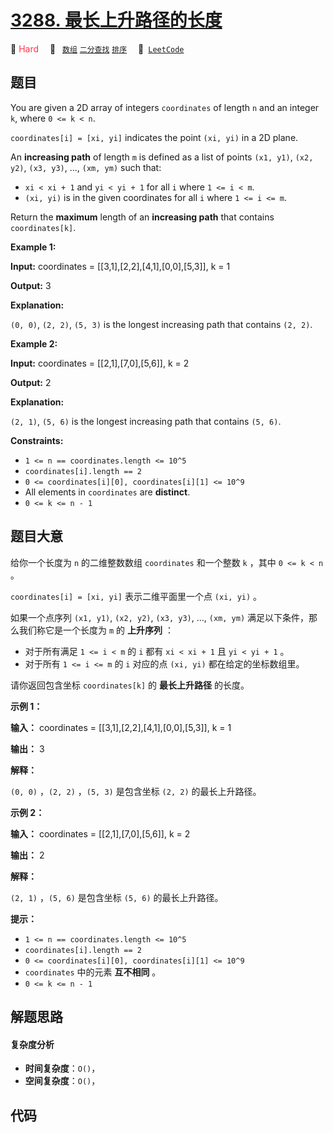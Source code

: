 # [3288. 最长上升路径的长度](https://leetcode.com/problems/length-of-the-longest-increasing-path)

🔴 <font color=#ff334b>Hard</font>&emsp; 🔖&ensp; [`数组`](/leetcode/outline/tag/array.md) [`二分查找`](/leetcode/outline/tag/binary-search.md) [`排序`](/leetcode/outline/tag/sorting.md)&emsp; 🔗&ensp;[`LeetCode`](https://leetcode.com/problems/length-of-the-longest-increasing-path)

## 题目

You are given a 2D array of integers `coordinates` of length `n` and an
integer `k`, where `0 <= k < n`.

`coordinates[i] = [xi, yi]` indicates the point `(xi, yi)` in a 2D plane.

An **increasing path** of length `m` is defined as a list of points `(x1,
y1)`, `(x2, y2)`, `(x3, y3)`, ..., `(xm, ym)` such that:

  * `xi < xi + 1` and `yi < yi + 1` for all `i` where `1 <= i < m`.
  * `(xi, yi)` is in the given coordinates for all `i` where `1 <= i <= m`.

Return the **maximum** length of an **increasing path** that contains
`coordinates[k]`.



**Example 1:**

**Input:** coordinates = [[3,1],[2,2],[4,1],[0,0],[5,3]], k = 1

**Output:** 3

**Explanation:**

`(0, 0)`, `(2, 2)`, `(5, 3)` is the longest increasing path that contains `(2,
2)`.

**Example 2:**

**Input:** coordinates = [[2,1],[7,0],[5,6]], k = 2

**Output:** 2

**Explanation:**

`(2, 1)`, `(5, 6)` is the longest increasing path that contains `(5, 6)`.



**Constraints:**

  * `1 <= n == coordinates.length <= 10^5`
  * `coordinates[i].length == 2`
  * `0 <= coordinates[i][0], coordinates[i][1] <= 10^9`
  * All elements in `coordinates` are **distinct**.
  * `0 <= k <= n - 1`


## 题目大意

给你一个长度为 `n` 的二维整数数组 `coordinates` 和一个整数 `k` ，其中 `0 <= k < n` 。

`coordinates[i] = [xi, yi]` 表示二维平面里一个点 `(xi, yi)` 。

如果一个点序列 `(x1, y1)`, `(x2, y2)`, `(x3, y3)`, ..., `(xm, ym)`
满足以下条件，那么我们称它是一个长度为 `m` 的 **上升序列**  ：

  * 对于所有满足 `1 <= i < m` 的 `i` 都有 `xi < xi + 1` 且 `yi < yi + 1` 。
  * 对于所有 `1 <= i <= m` 的 `i` 对应的点 `(xi, yi)` 都在给定的坐标数组里。

请你返回包含坐标 `coordinates[k]` 的 **最长上升路径**  的长度。



**示例 1：**

**输入：** coordinates = [[3,1],[2,2],[4,1],[0,0],[5,3]], k = 1

**输出：** 3

**解释：**

`(0, 0)` ，`(2, 2)` ，`(5, 3)` 是包含坐标 `(2, 2)` 的最长上升路径。

**示例 2：**

**输入：** coordinates = [[2,1],[7,0],[5,6]], k = 2

**输出：** 2

**解释：**

`(2, 1)` ，`(5, 6)` 是包含坐标 `(5, 6)` 的最长上升路径。



**提示：**

  * `1 <= n == coordinates.length <= 10^5`
  * `coordinates[i].length == 2`
  * `0 <= coordinates[i][0], coordinates[i][1] <= 10^9`
  * `coordinates` 中的元素 **互不相同**  。
  * `0 <= k <= n - 1`


## 解题思路

#### 复杂度分析

- **时间复杂度**：`O()`，
- **空间复杂度**：`O()`，

## 代码

```javascript

```